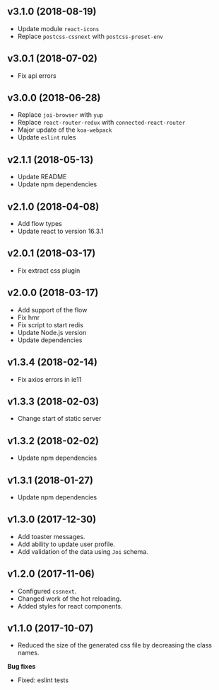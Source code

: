 ## v3.1.0 (2018-08-19)

* Update module `react-icons`
* Replace `postcss-cssnext` with `postcss-preset-env`

## v3.0.1 (2018-07-02)

* Fix api errors

## v3.0.0 (2018-06-28)

* Replace `joi-browser` with `yup`
* Replace `react-router-redux` with `connected-react-router`
* Major update of the `koa-webpack`
* Update `eslint` rules

## v2.1.1 (2018-05-13)

* Update README
* Update npm dependencies

## v2.1.0 (2018-04-08)

* Add flow types
* Update react to version 16.3.1

## v2.0.1 (2018-03-17)

* Fix extract css plugin

## v2.0.0 (2018-03-17)

* Add support of the flow
* Fix hmr
* Fix script to start redis
* Update Node.js version
* Update dependencies

## v1.3.4 (2018-02-14)

* Fix axios errors in ie11

## v1.3.3 (2018-02-03)

* Change start of static server

## v1.3.2 (2018-02-02)

* Update npm dependencies

## v1.3.1 (2018-01-27)

* Update npm dependencies

## v1.3.0 (2017-12-30)

* Add toaster messages.
* Add ability to update user profile.
* Add validation of the data using `Joi` schema.

## v1.2.0 (2017-11-06)

* Configured `cssnext`.
* Changed work of the hot reloading.
* Added styles for react components.

## v1.1.0 (2017-10-07)

* Reduced the size of the generated css file by decreasing the class names.

**Bug fixes**

* Fixed: eslint tests